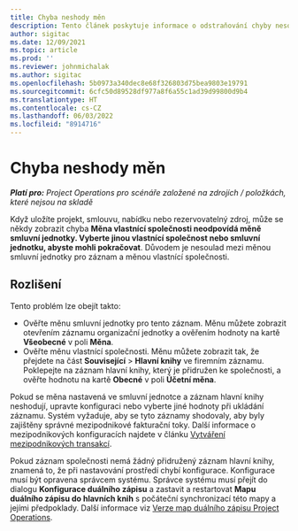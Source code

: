 ```yaml
---
title: Chyba neshody měn
description: Tento článek poskytuje informace o odstraňování chyby nesouladu měn, ke které dochází při ukládání určitých typů záznamů.
author: sigitac
ms.date: 12/09/2021
ms.topic: article
ms.prod: ''
ms.reviewer: johnmichalak
ms.author: sigitac
ms.openlocfilehash: 5b0973a340dec8e68f326803d75bea9803e19791
ms.sourcegitcommit: 6cfc50d89528df977a8f6a55c1ad39d99800d9b4
ms.translationtype: HT
ms.contentlocale: cs-CZ
ms.lasthandoff: 06/03/2022
ms.locfileid: "8914716"
---
```

# <a name="currency-mismatch-error"></a>Chyba neshody měn 

_**Platí pro:** Project Operations pro scénáře založené na zdrojích / položkách, které nejsou na skladě_

Když uložíte projekt, smlouvu, nabídku nebo rezervovatelný zdroj, může se někdy zobrazit chyba **Měna vlastnící společnosti neodpovídá měně smluvní jednotky. Vyberte jinou vlastnící společnost nebo smluvní jednotku, abyste mohli pokračovat**. Důvodem je nesoulad mezi měnou smluvní jednotky pro záznam a měnou vlastnící společnosti.


## <a name="resolution"></a>Rozlišení

Tento problém lze obejít takto:
- Ověřte měnu smluvní jednotky pro tento záznam. Měnu můžete zobrazit otevřením záznamu organizační jednotky a ověřením hodnoty na kartě **Všeobecné** v poli **Měna**.
- Ověřte měnu vlastnící společnosti. Měnu můžete zobrazit tak, že přejdete na část **Související** > **Hlavní knihy** ve firemním záznamu. Poklepejte na záznam hlavní knihy, který je přidružen ke společnosti, a ověřte hodnotu na kartě **Obecné** v poli **Účetní měna**.

Pokud se měna nastavená ve smluvní jednotce a záznam hlavní knihy neshodují, upravte konfiguraci nebo vyberte jiné hodnoty při ukládání záznamu. Systém vyžaduje, aby se tyto záznamy shodovaly, aby byly zajištěny správné mezipodnikové fakturační toky. Další informace o mezipodnikových konfiguracích najdete v článku [Vytváření mezipodnikových transakcí](../../project-accounting/create-intercompany-transactions.md).

Pokud záznam společnosti nemá žádný přidružený záznam hlavní knihy, znamená to, že při nastavování prostředí chybí konfigurace. Konfigurace musí být opravena správcem systému. Správce systému musí přejít do dialogu **Konfigurace duálního zápisu** a zastavit a restartovat **Mapu duálního zápisu do hlavních knih** s počáteční synchronizací této mapy a jejími předpoklady. Další informace viz [Verze map duálního zápisu Project Operations](../../environment/resource-dual-write-maps.md).
